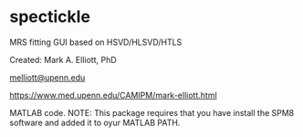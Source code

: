 # spectickle
MRS fitting GUI based on HSVD/HLSVD/HTLS

Created: Mark A. Elliott, PhD

   melliott@upenn.edu
   
   https://www.med.upenn.edu/CAMIPM/mark-elliott.html

   MATLAB code. NOTE: This package requires that you have install the SPM8 software and added it to oyur MATLAB PATH.
